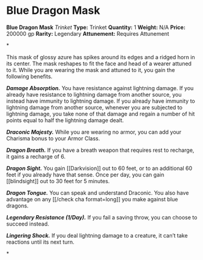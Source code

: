 # Blue Dragon Mask

**Blue Dragon Mask**
_Trinket_
**Type:** Trinket
**Quantity:** 1
**Weight:** N/A
**Price:** 200000 gp
**Rarity:** Legendary
**Attunement:** Requires Attunement

*<p>This mask of glossy azure has spikes around its edges and a ridged horn in its center. The mask reshapes to fit the face and head of a wearer attuned to it. While you are wearing the mask and attuned to it, you gain the following benefits.

***Damage Absorption.*** You have resistance against lightning damage. If you already have resistance to lightning damage from another source, you instead have immunity to lightning damage. If you already have immunity to lightning damage from another source, whenever you are subjected to lightning damage, you take none of that damage and regain a number of hit points equal to half the lightning damage dealt.

***Draconic Majesty.*** While you are wearing no armor, you can add your Charisma bonus to your Armor Class.

***Dragon Breath.*** If you have a breath weapon that requires rest to recharge, it gains a recharge of 6.

***Dragon Sight.*** You gain [[Darkvision]] out to 60 feet, or to an additional 60 feet if you already have that sense. Once per day, you can gain [[blindsight]] out to 30 feet for 5 minutes.

***Dragon Tongue.*** You can speak and understand Draconic. You also have advantage on any [[/check cha format=long]] you make against blue dragons.

***Legendary Resistance (1/Day).*** If you fail a saving throw, you can choose to succeed instead.

***Lingering Shock.*** If you deal lightning damage to a creature, it can’t take reactions until its next turn.</p>*